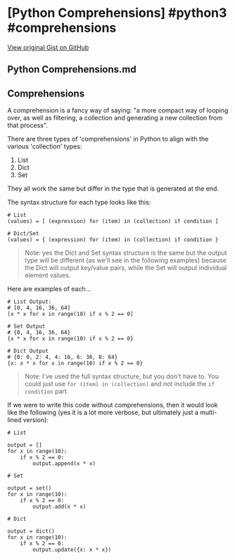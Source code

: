 # [Python Comprehensions] #python3 #comprehensions

[View original Gist on GitHub](https://gist.github.com/Integralist/e5310d1082b0ff8307e39b71a6f9bae5)

## Python Comprehensions.md

## Comprehensions

A comprehension is a fancy way of saying: "a more compact way of looping over, as well as filtering, a collection and generating a new collection from that process".

There are three types of 'comprehensions' in Python to align with the various 'collection' types:

1. List
2. Dict
3. Set

They all work the same but differ in the type that is generated at the end.

The syntax structure for each type looks like this:

```
# List
(values) = [ (expression) for (item) in (collection) if condition ]

# Dict/Set
(values) = { (expression) for (item) in (collection) if condition }
```

> Note: yes the Dict and Set syntax structure is the same but the output type will be different (as we'll see in the following examples) because the Dict will output key/value pairs, while the Set will output individual element values.

Here are examples of each...

```
# List Output:
# [0, 4, 16, 36, 64]
[x * x for x in range(10) if x % 2 == 0]

# Set Output
# {0, 4, 16, 36, 64}
{x * x for x in range(10) if x % 2 == 0}

# Dict Output
# {0: 0, 2: 4, 4: 16, 6: 36, 8: 64}
{x: x * x for x in range(10) if x % 2 == 0}
```

> Note: I've used the full syntax structure, but you don't have to. You could just use `for (item) in (collection)` and not include the `if condition` part.

If we were to write this code without comprehensions, then it would look like the following (yes it is a lot more verbose, but ultimately just a multi-lined version):

```
# List

output = []
for x in range(10):
    if x % 2 == 0:
        output.append(x * x)

# Set 

output = set()
for x in range(10):
    if x % 2 == 0:
        output.add(x * x)

# Dict

output = dict()
for x in range(10):
    if x % 2 == 0:
        output.update({x: x * x})
```

